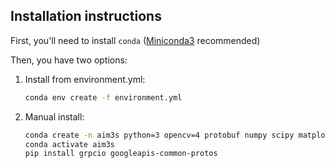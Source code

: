 ## Installation instructions

First, you'll need to install `conda` ([Miniconda3](https://docs.conda.io/en/latest/miniconda.html) recommended)

Then, you have two options:
 1. Install from environment.yml:
    ```bash
    conda env create -f environment.yml
    ```
 2. Manual install:
    ```bash
    conda create -n aim3s python=3 opencv=4 protobuf numpy scipy matplotlib h5py pytz
    conda activate aim3s
    pip install grpcio googleapis-common-protos
    ```
